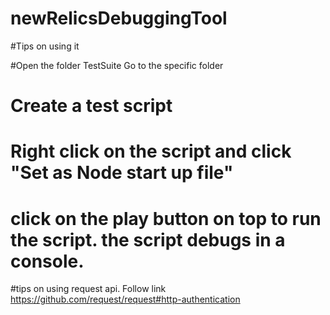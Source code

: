 ﻿# newRelicsDebuggingTool

#Tips on using it

#Open the folder TestSuite Go to the specific folder
# Create a test script
# Right click on the script and click "Set as Node start up file" 

# click on the play button on top to run the script. the script debugs in a console.

#tips on using request api. Follow link https://github.com/request/request#http-authentication